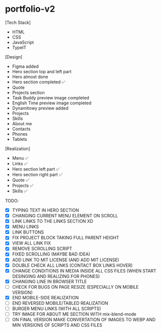 # portfolio-v2

[Tech Stack]
- HTML
- CSS
- JavaScript
- TypeIT

[Design]
- Figma added
- Hero section top and left part
- Hero almost done
- Hero section completed ✅
- Quote
- Projects section
- Task Buddy preview image completed
- English Time preview image completed
- Dynamitowy preview added
- Projects
- Skills
- About me
- Contacts
- Phones
- Tablets

[Realization]
- Menu ✅
- Links ✅
- Hero section left part ✅
- Hero section right part ✅
- Quote ✅
- Projects ✅
- Skills ✅

TODO:

- [x] TYPING TEXT IN HERO SECTION
- [x] CHANGING CURRENT MENU ELEMENT ON SCROLL
- [x] LINK LINKS TO THE LINKS SECTION XD
- [x] MENU LINKS
- [x] LINK BUTTONS
- [x] FIX PROJECT BLOCK TAKING FULL PARENT HEIGHT
- [x] VIEW ALL LINK FIX
- [x] REMOVE SCROLLING SCRIPT
- [x] FIXED SCROLLING (MAYBE BAD IDEA)
- [x] ADD LINK TO MIT LICENSE (AND ADD MIT LICENSE)
- [x] DOUBLE CHECK ALL LINKS (CONTACT BOX LINKS HOVER)
- [x] CHANGE CONDITIONS IN MEDIA INSIDE ALL CSS FILES (WHEN START DESINGING AND REALIZING FOR PHONES)
- [x] CHANGING LINE IN BROWSER TITLE
- [ ] CHECK FOR BUGS ON PAGE RESIZE (ESPECIALLY ON MOBILE VERSION)
- [x] END MOBILE-SIDE REALIZATION
- [ ] END REVERSED MOBILE/TABLED REALIZATION
- [ ] BURGER MENU LINKS (WITH ALL SCRIPTS)
- [ ] TRY IMAGE FOR ABOUT ME SECTION WITH mix-blend-mode
- [ ] ON FINAL VERSION MAKE CONVERTATION OF IMAGES TO WEBP AND MIN VERSIONS OF SCRIPTS AND CSS FILES